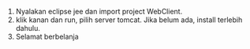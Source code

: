 1. Nyalakan eclipse jee dan import project WebClient.
2. klik kanan dan run, pilih server tomcat. Jika belum ada, install terlebih dahulu.
3. Selamat berbelanja